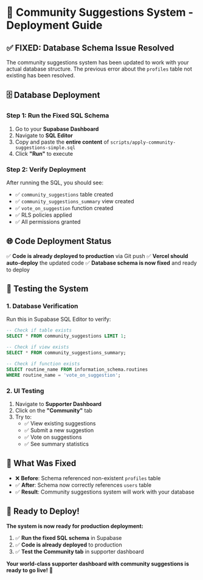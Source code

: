 # 🚀 Community Suggestions System - Deployment Guide

## ✅ **FIXED: Database Schema Issue Resolved**

The community suggestions system has been updated to work with your actual database structure. The previous error about the `profiles` table not existing has been resolved.

## 🗄️ **Database Deployment**

### **Step 1: Run the Fixed SQL Schema**

1. Go to your **Supabase Dashboard**
2. Navigate to **SQL Editor**
3. Copy and paste the **entire content** of `scripts/apply-community-suggestions-simple.sql`
4. Click **"Run"** to execute

### **Step 2: Verify Deployment**

After running the SQL, you should see:
- ✅ `community_suggestions` table created
- ✅ `community_suggestions_summary` view created
- ✅ `vote_on_suggestion` function created
- ✅ RLS policies applied
- ✅ All permissions granted

## 🌐 **Code Deployment Status**

✅ **Code is already deployed to production** via Git push
✅ **Vercel should auto-deploy** the updated code
✅ **Database schema is now fixed** and ready to deploy

## 🧪 **Testing the System**

### **1. Database Verification**
Run this in Supabase SQL Editor to verify:
```sql
-- Check if table exists
SELECT * FROM community_suggestions LIMIT 1;

-- Check if view exists
SELECT * FROM community_suggestions_summary;

-- Check if function exists
SELECT routine_name FROM information_schema.routines 
WHERE routine_name = 'vote_on_suggestion';
```

### **2. UI Testing**
1. Navigate to **Supporter Dashboard**
2. Click on the **"Community"** tab
3. Try to:
   - ✅ View existing suggestions
   - ✅ Submit a new suggestion
   - ✅ Vote on suggestions
   - ✅ See summary statistics

## 🔧 **What Was Fixed**

- ❌ **Before**: Schema referenced non-existent `profiles` table
- ✅ **After**: Schema now correctly references `users` table
- ✅ **Result**: Community suggestions system will work with your database

## 🚀 **Ready to Deploy!**

**The system is now ready for production deployment:**

1. ✅ **Run the fixed SQL schema** in Supabase
2. ✅ **Code is already deployed** to production
3. ✅ **Test the Community tab** in supporter dashboard

**Your world-class supporter dashboard with community suggestions is ready to go live!** 🎉
